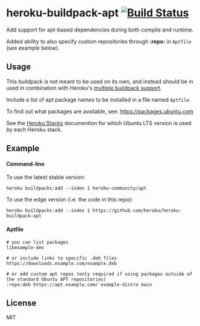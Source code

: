 # heroku-buildpack-apt [![Build Status](https://travis-ci.org/heroku/heroku-buildpack-apt.svg?branch=master)](https://travis-ci.org/heroku/heroku-buildpack-apt)

Add support for apt-based dependencies during both compile and runtime.

Added ability to also specify custom repositories through **:repo:** in `Aptfile` (see example below).

## Usage

This buildpack is not meant to be used on its own, and instead should be in used in combination with Heroku's [multiple buildpack support](https://devcenter.heroku.com/articles/using-multiple-buildpacks-for-an-app).

Include a list of apt package names to be installed in a file named `Aptfile`.

To find out what packages are available, see:
<https://packages.ubuntu.com>

See the [Heroku Stacks](https://devcenter.heroku.com/articles/stack) documention for which
Ubuntu LTS version is used by each Heroku stack.

## Example

#### Command-line

To use the latest stable version:

```
heroku buildpacks:add --index 1 heroku-community/apt
```

To use the edge version (i.e. the code in this repo):

```
heroku buildpacks:add --index 1 https://github.com/heroku/heroku-buildpack-apt
```

#### Aptfile

    # you can list packages
    libexample-dev
    
    # or include links to specific .deb files
    https://downloads.example.com/example.deb
    
    # or add custom apt repos (only required if using packages outside of the standard Ubuntu APT repositories)
    :repo:deb https://apt.example.com/ example-distro main

## License

MIT
